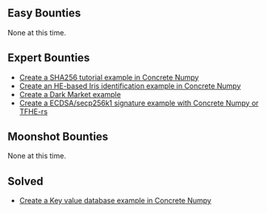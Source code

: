 ## Easy Bounties
None at this time.

## Expert Bounties
- [Create a SHA256 tutorial example in Concrete Numpy](create-a-sha256-tutorial.md)
- [Create an HE-based Iris identification example in Concrete Numpy](create-iris-identification-app.md)
- [Create a Dark Market example](create-a-dark-market-app.md)
- [Create a ECDSA/secp256k1 signature example with Concrete Numpy or TFHE-rs](create-a-secp256k1-tutorial.md)

## Moonshot Bounties
None at this time.

## Solved
- [Create a Key value database example in Concrete Numpy](../Solved/create-key-value-database-app.md)
